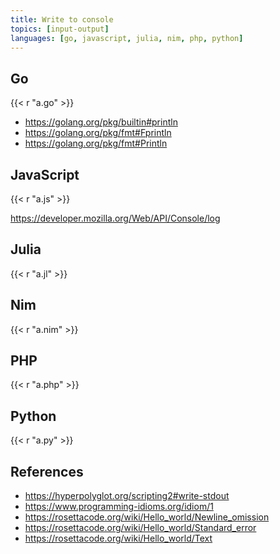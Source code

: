 ```yaml
---
title: Write to console
topics: [input-output]
languages: [go, javascript, julia, nim, php, python]
---
```


## Go

{{< r "a.go" >}}

- <https://golang.org/pkg/builtin#println>
- <https://golang.org/pkg/fmt#Fprintln>
- <https://golang.org/pkg/fmt#Println>

## JavaScript

{{< r "a.js" >}}

<https://developer.mozilla.org/Web/API/Console/log>

## Julia

{{< r "a.jl" >}}

## Nim

{{< r "a.nim" >}}

## PHP

{{< r "a.php" >}}

## Python

{{< r "a.py" >}}

## References

- <https://hyperpolyglot.org/scripting2#write-stdout>
- <https://www.programming-idioms.org/idiom/1>
- <https://rosettacode.org/wiki/Hello_world/Newline_omission>
- <https://rosettacode.org/wiki/Hello_world/Standard_error>
- <https://rosettacode.org/wiki/Hello_world/Text>
